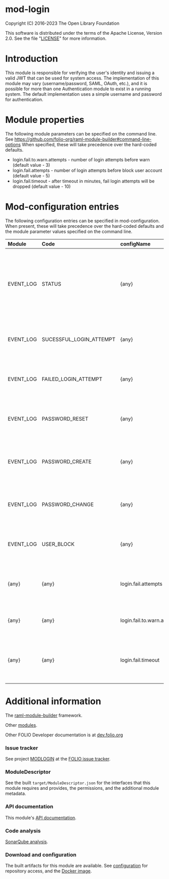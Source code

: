# mod-login

Copyright (C) 2016-2023 The Open Library Foundation

This software is distributed under the terms of the Apache License,
Version 2.0. See the file "[LICENSE](LICENSE)" for more information.

# Introduction

This module is responsible for verifying the user's identity and
issuing a valid JWT that can be used for system access. The implementation of
this module may vary (username/password, SAML, OAuth, etc.), and it is possible
for more than one Authentication module to exist in a running system. The
default implementation uses a simple username and password for authentication.

# Module properties

The following module parameters can be specified on the command line.  
See https://github.com/folio-org/raml-module-builder#command-line-options
When specified, these will take precedence over the hard-coded defaults.

* login.fail.to.warn.attempts - number of login attempts before warn (default value - 3)
* login.fail.attempts - number of login attempts before block user account (default value - 5)
* login.fail.timeout - after timeout in minutes, fail login attempts will be dropped (default value - 10)

# Mod-configuration entries

The following configuration entries can be specified in mod-configuration.
When present, these will take precedence over the 
hard-coded defaults and the module parameter values specified on the command line.

| Module    | Code                    | configName                  | Description                                                                        |
|:----------|:------------------------|:----------------------------|:-----------------------------------------------------------------------------------|
| EVENT_LOG | STATUS                  | {any}                       | Enable/disable event logging.  If disabled, events will not be logged, nor will you be able to retreive previously logged entries (default: enabled=false) |
| EVENT_LOG | SUCESSFUL_LOGIN_ATTEMPT | {any}                       | If enabled, log successful login attempts to the event log (default: enabled=false) |
| EVENT_LOG | FAILED_LOGIN_ATTEMPT    | {any}                       | If enabled, log failed login attempts to the event log (default: enabled=false)     |
| EVENT_LOG | PASSWORD_RESET          | {any}                       | If enabled, log password reset events to the event log (default: enabled=false)     |
| EVENT_LOG | PASSWORD_CREATE         | {any}                       | If enabled, log password creation events to the event log (default: enabled=false)  |
| EVENT_LOG | PASSWORD_CHANGE         | {any}                       | If enabled, log password change events to the event log (default: enabled=false)    |
| EVENT_LOG | USER_BLOCK              | {any}                       | If enabled, log user blocked events to the event log (default: enabled=false)       |
| {any}     | {any}                   | login.fail.attempts         | Number of login attempts before block user account (default: value=5)               |
| {any}     | {any}                   | login.fail.to.warn.attempts | Number of login attempts before warn (default: value=3)                             |
| {any}     | {any}                   | login.fail.timeout          | after timeout in minutes, fail login attempts will be dropped (default: value=10)   |

# Additional information

The [raml-module-builder](https://github.com/folio-org/raml-module-builder) framework.

Other [modules](https://dev.folio.org/source-code/#server-side).

Other FOLIO Developer documentation is at [dev.folio.org](https://dev.folio.org/)

### Issue tracker

See project [MODLOGIN](https://issues.folio.org/browse/MODLOGIN)
at the [FOLIO issue tracker](https://dev.folio.org/guidelines/issue-tracker).

### ModuleDescriptor

See the built `target/ModuleDescriptor.json` for the interfaces that this module
requires and provides, the permissions, and the additional module metadata.

### API documentation

This module's [API documentation](https://dev.folio.org/reference/api/#mod-login).

### Code analysis

[SonarQube analysis](https://sonarcloud.io/dashboard?id=org.folio%3Amod-login).

### Download and configuration

The built artifacts for this module are available.
See [configuration](https://dev.folio.org/download/artifacts) for repository access,
and the [Docker image](https://hub.docker.com/r/folioorg/mod-login/).

